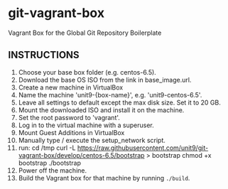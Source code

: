 git-vagrant-box
===============

Vagrant Box for the Global Git Repository Boilerplate

INSTRUCTIONS
------------

1. Choose your base box folder (e.g. centos-6.5).
2. Download the base OS ISO from the link in base_image.url.
3. Create a new machine in VirtualBox
4. Name the machine 'unit9-{box-name}', e.g. 'unit9-centos-6.5'.
5. Leave all settings to default except the max disk size. Set it to 20 GB.
6. Mount the downloaded ISO and install it on the machine.
7. Set the root password to 'vagrant'.
8. Log in to the virtual machine with a superuser.
9. Mount Guest Additions in VirtualBox
10. Manually type / execute the setup_network script.
11. run:
cd /tmp
curl -L https://raw.githubusercontent.com/unit9/git-vagrant-box/develop/centos-6.5/bootstrap > bootstrap
chmod +x bootstrap
./bootstrap
12. Power off the machine.
13. Build the Vagrant box for that machine by running `./build`.